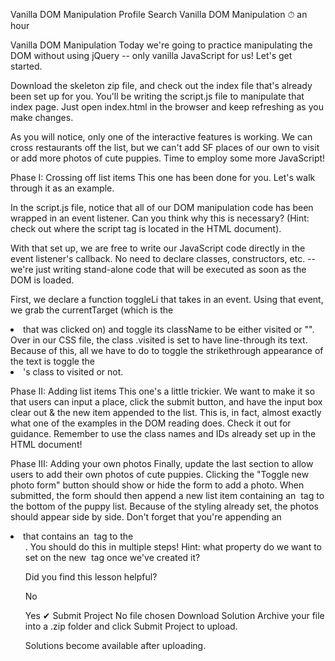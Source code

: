 
Vanilla DOM Manipulation
Profile
Search
Vanilla DOM Manipulation
⏱ an hour

Vanilla DOM Manipulation
Today we're going to practice manipulating the DOM without using jQuery -- only vanilla JavaScript for us! Let's get started.

Download the skeleton zip file, and check out the index file that's already been set up for you. You'll be writing the script.js file to manipulate that index page. Just open index.html in the browser and keep refreshing as you make changes.

As you will notice, only one of the interactive features is working. We can cross restaurants off the list, but we can't add SF places of our own to visit or add more photos of cute puppies. Time to employ some more JavaScript!

Phase I: Crossing off list items
This one has been done for you. Let's walk through it as an example.

In the script.js file, notice that all of our DOM manipulation code has been wrapped in an event listener. Can you think why this is necessary? (Hint: check out where the script tag is located in the HTML document).

With that set up, we are free to write our JavaScript code directly in the event listener's callback. No need to declare classes, constructors, etc. -- we're just writing stand-alone code that will be executed as soon as the DOM is loaded.

First, we declare a function toggleLi that takes in an event. Using that event, we grab the currentTarget (which is the <li> that was clicked on) and toggle its className to be either visited or "". Over in our CSS file, the class .visited is set to have line-through its text. Because of this, all we have to do to toggle the strikethrough appearance of the text is toggle the <li>'s class to visited or not.

Phase II: Adding list items
This one's a little trickier. We want to make it so that users can input a place, click the submit button, and have the input box clear out & the new item appended to the list. This is, in fact, almost exactly what one of the examples in the DOM reading does. Check it out for guidance. Remember to use the class names and IDs already set up in the HTML document!

Phase III: Adding your own photos
Finally, update the last section to allow users to add their own photos of cute puppies. Clicking the "Toggle new photo form" button should show or hide the form to add a photo. When submitted, the form should then append a new list item containing an <img> tag to the bottom of the puppy list. Because of the styling already set, the photos should appear side by side. Don't forget that you're appending an <li> that contains an <img> tag to the <ul>. You should do this in multiple steps! Hint: what property do we want to set on the new <img> tag once we've created it?

Did you find this lesson helpful?

No

Yes
✔︎ Submit Project
No file chosen
Download Solution
Archive your file into a .zip folder and click Submit Project to upload.

Solutions become available after uploading. 
